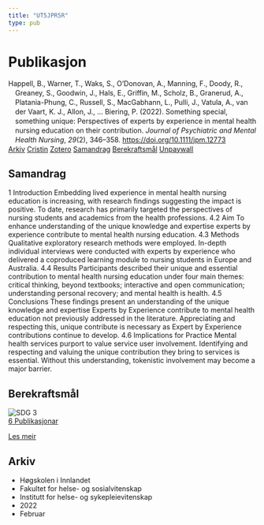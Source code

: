 ```yaml
---
title: "UT5JPR5R"
type: pub
---
```

<h1>Publikasjon</h1>
<article id="csl-bib-container-UT5JPR5R" class="csl-bib-container">
  <div class="csl-bib-body" style="line-height: 1.35; padding-left: 1em; text-indent:-1em;">
  <div class="csl-entry">Happell, B., Warner, T., Waks, S., O&#x2019;Donovan, A., Manning, F., Doody, R., Greaney, S., Goodwin, J., Hals, E., Griffin, M., Scholz, B., Granerud, A., Platania-Phung, C., Russell, S., MacGabhann, L., Pulli, J., Vatula, A., van der Vaart, K. J., Allon, J., &#x2026; Biering, P. (2022). Something special, something unique: Perspectives of experts by experience in mental health nursing education on their contribution. <i>Journal of Psychiatric and Mental Health Nursing</i>, <i>29</i>(2), 346&#x2013;358. <a href="https://doi.org/10.1111/jpm.12773">https://doi.org/10.1111/jpm.12773</a></div>
</div>
  <div class="csl-bib-buttons">
    <a href="#taxonomy-article-UT5JPR5R" class="csl-bib-button">Arkiv</a>
    <a href="https://app.cristin.no/results/show.jsf?id=1997115" alt="Cristin URL" class="csl-bib-button">Cristin</a>
    <a href="http://zotero.org/groups/5402882/items/UT5JPR5R" alt="Zotero URL" class="csl-bib-button">Zotero</a>
    <a href="#abstract-article-UT5JPR5R" class="csl-bib-button">Samandrag</a>
    <a href="#sdg-article-UT5JPR5R" class="csl-bib-button">Berekraftsmål</a>
    <a href="http://minerva-access.unimelb.edu.au/bitstreams/b8327ea9-334c-5a3c-a53d-c08c5dd3170f/download" class="csl-bib-button">Unpaywall</a>
  </div>
  <div id="csl-bib-meta-container-UT5JPR5R"></div>
</article>
<div id="csl-bib-meta-UT5JPR5R" class="csl-bib-meta">
  <article id="abstract-article-UT5JPR5R" class="abstract-article">
    <h1>Samandrag</h1>
    1 Introduction Embedding lived experience in mental health nursing education is increasing, with research findings suggesting the impact is positive. To date, research has primarily targeted the perspectives of nursing students and academics from the health professions. 4.2 Aim To enhance understanding of the unique knowledge and expertise experts by experience contribute to mental health nursing education. 4.3 Methods Qualitative exploratory research methods were employed. In-depth individual interviews were conducted with experts by experience who delivered a coproduced learning module to nursing students in Europe and Australia. 4.4 Results Participants described their unique and essential contribution to mental health nursing education under four main themes: critical thinking, beyond textbooks; interactive and open communication; understanding personal recovery; and mental health is health. 4.5 Conclusions These findings present an understanding of the unique knowledge and expertise Experts by Experience contribute to mental health education not previously addressed in the literature. Appreciating and respecting this, unique contribute is necessary as Expert by Experience contributions continue to develop. 4.6 Implications for Practice Mental health services purport to value service user involvement. Identifying and respecting and valuing the unique contribution they bring to services is essential. Without this understanding, tokenistic involvement may become a major barrier.
  </article>
  <article id="sdg-article-UT5JPR5R" class="sdg-article">
    <h1>Berekraftsmål</h1>
    <div class="sdg-container"><div id="sdg3" class="sdg"> <img src="{{< params subfolder >}}images/sdg/sdg03_no.png" class="image" alt="SDG 3"> <div class="sdg-overlay"> <a href="{{< params subfolder >}}no/archive/?sdg=3#archive" class="sdg-publication-count"><span>6</span> Publikasjonar</a> <p><a href="NA" class="sdg-read-more">Les meir</a></p> </div> </div></div>
  </article>
  <article id="taxonomy-article-UT5JPR5R" class="taxonomy-article">
    <h1>Arkiv</h1>
    <ul>
      <li>Høgskolen i Innlandet</li>
      <li>Fakultet for helse- og sosialvitenskap</li>
      <li>Institutt for helse- og sykepleievitenskap</li>
      <li>2022</li>
      <li>Februar</li>
    </ul>
  </article>
</div>
